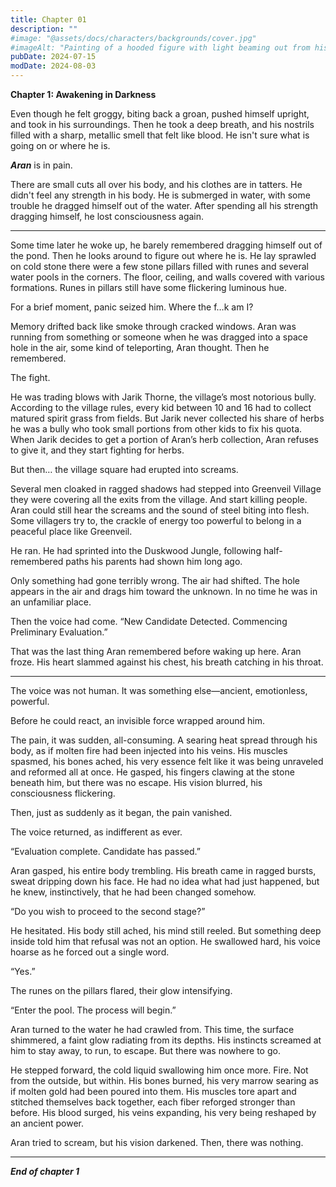 ```yaml
---
title: Chapter 01
description: ""
#image: "@assets/docs/characters/backgrounds/cover.jpg"
#imageAlt: "Painting of a hooded figure with light beaming out from his chest"
pubDate: 2024-07-15
modDate: 2024-08-03
---
```


**Chapter 1: Awakening in Darkness**


Even though he felt groggy, biting back a groan, pushed himself upright, and took in his surroundings.
Then he took a deep breath, and his nostrils filled with a sharp, metallic smell that felt like blood.
He isn't sure what is going on or where he is.

***Aran*** is in pain.

There are small cuts all over his body, and his clothes are in tatters. He didn't feel any strength in his body.
He is submerged in water, with some trouble he dragged himself out of the water.
After spending all his strength dragging himself, he lost consciousness again.

----

Some time later he woke up, he barely remembered dragging himself out of the pond. 
Then he looks around to figure out where he is. 
He lay sprawled on cold stone there were a few stone pillars filled with runes and several water pools in the corners.
The floor, ceiling, and walls covered with various formations. 
Runes in pillars still have some flickering luminous hue.

For a brief moment, panic seized him. Where the f…k am I?

Memory drifted back like smoke through cracked windows. 
Aran was running from something or someone when he was dragged into a space hole in the air, 
some kind of teleporting, Aran thought. Then he remembered.

The fight.

He was trading blows with Jarik Thorne, the village’s most notorious bully. 
According to the village rules, every kid between 10 and 16 had to collect matured spirit grass from fields. 
But Jarik never collected his share of herbs he was a bully who took small portions from other kids to fix his quota. 
When Jarik decides to get a portion of Aran’s herb collection, Aran refuses to give it, and they start fighting for herbs.

But then… the village square had erupted into screams.

Several men cloaked in ragged shadows had stepped into Greenveil Village they were covering all the exits from the village.
And start killing people. Aran could still hear the screams and the sound of steel biting into flesh. 
Some villagers try to, the crackle of energy too powerful to belong in a peaceful place like Greenveil.

He ran. He had sprinted into the Duskwood Jungle, following half-remembered paths his parents had shown him long ago.

Only something had gone terribly wrong. The air had shifted. 
The hole appears in the air and drags him toward the unknown. In no time he was in an unfamiliar place.

Then the voice had come. “New Candidate Detected. Commencing Preliminary Evaluation.”

That was the last thing Aran remembered before waking up here.
Aran froze. His heart slammed against his chest, his breath catching in his throat.

---

The voice was not human. It was something else—ancient, emotionless, powerful.

Before he could react, an invisible force wrapped around him.

The pain, it was sudden, all-consuming. A searing heat spread through his body, as if molten fire had been injected into his veins. 
His muscles spasmed, his bones ached, his very essence felt like it was being unraveled and reformed all at once.
He gasped, his fingers clawing at the stone beneath him, but there was no escape.
His vision blurred, his consciousness flickering.

Then, just as suddenly as it began, the pain vanished.

The voice returned, as indifferent as ever.

“Evaluation complete. Candidate has passed.”

Aran gasped, his entire body trembling. His breath came in ragged bursts, sweat dripping down his face. 
He had no idea what had just happened, but he knew, instinctively, that he had been changed somehow.

“Do you wish to proceed to the second stage?”

He hesitated. His body still ached, his mind still reeled. 
But something deep inside told him that refusal was not an option. 
He swallowed hard, his voice hoarse as he forced out a single word.

“Yes.”

The runes on the pillars flared, their glow intensifying.

“Enter the pool. The process will begin.”

Aran turned to the water he had crawled from. 
This time, the surface shimmered, a faint glow radiating from its depths. 
His instincts screamed at him to stay away, to run, to escape. But there was nowhere to go.

He stepped forward, the cold liquid swallowing him once more. Fire. 
Not from the outside, but within. His bones burned, his very marrow searing as if molten gold had been poured into them. 
His muscles tore apart and stitched themselves back together, each fiber reforged stronger than before. 
His blood surged, his veins expanding, his very being reshaped by an ancient power.

Aran tried to scream, but his vision darkened.
Then, there was nothing.

----

***End of chapter 1***
